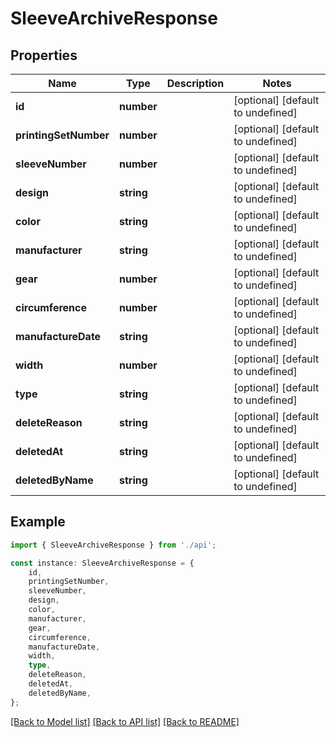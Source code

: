 # SleeveArchiveResponse


## Properties

Name | Type | Description | Notes
------------ | ------------- | ------------- | -------------
**id** | **number** |  | [optional] [default to undefined]
**printingSetNumber** | **number** |  | [optional] [default to undefined]
**sleeveNumber** | **number** |  | [optional] [default to undefined]
**design** | **string** |  | [optional] [default to undefined]
**color** | **string** |  | [optional] [default to undefined]
**manufacturer** | **string** |  | [optional] [default to undefined]
**gear** | **number** |  | [optional] [default to undefined]
**circumference** | **number** |  | [optional] [default to undefined]
**manufactureDate** | **string** |  | [optional] [default to undefined]
**width** | **number** |  | [optional] [default to undefined]
**type** | **string** |  | [optional] [default to undefined]
**deleteReason** | **string** |  | [optional] [default to undefined]
**deletedAt** | **string** |  | [optional] [default to undefined]
**deletedByName** | **string** |  | [optional] [default to undefined]

## Example

```typescript
import { SleeveArchiveResponse } from './api';

const instance: SleeveArchiveResponse = {
    id,
    printingSetNumber,
    sleeveNumber,
    design,
    color,
    manufacturer,
    gear,
    circumference,
    manufactureDate,
    width,
    type,
    deleteReason,
    deletedAt,
    deletedByName,
};
```

[[Back to Model list]](../README.md#documentation-for-models) [[Back to API list]](../README.md#documentation-for-api-endpoints) [[Back to README]](../README.md)
